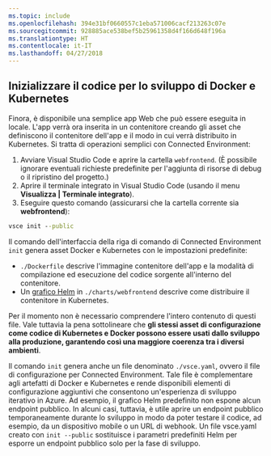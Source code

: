 ```yaml
---
ms.topic: include
ms.openlocfilehash: 394e31bf0660557c1eba571006cacf213263c07e
ms.sourcegitcommit: 928885ace538bef5b25961358d4f166d648f196a
ms.translationtype: HT
ms.contentlocale: it-IT
ms.lasthandoff: 04/27/2018
---
```

## <a name="initialize-code-for-docker-and-kubernetes-development"></a>Inizializzare il codice per lo sviluppo di Docker e Kubernetes
Finora, è disponibile una semplice app Web che può essere eseguita in locale. L'app verrà ora inserita in un contenitore creando gli asset che definiscono il contenitore dell'app e il modo in cui verrà distribuito in Kubernetes. Si tratta di operazioni semplici con Connected Environment: 

1. Avviare Visual Studio Code e aprire la cartella `webfrontend`. (È possibile ignorare eventuali richieste predefinite per l'aggiunta di risorse di debug o il ripristino del progetto.)
1. Aprire il terminale integrato in Visual Studio Code (usando il menu **Visualizza | Terminale integrato**).
1. Eseguire questo comando (assicurarsi che la cartella corrente sia **webfrontend**):

```cmd
vsce init --public
```

Il comando dell'interfaccia della riga di comando di Connected Environment ```init``` genera asset Docker e Kubernetes con le impostazioni predefinite:
* `./Dockerfile` descrive l'immagine contenitore dell'app e la modalità di compilazione ed esecuzione del codice sorgente all'interno del contenitore.
* Un [grafico Helm](https://docs.helm.sh) in `./charts/webfrontend` descrive come distribuire il contenitore in Kubernetes.

Per il momento non è necessario comprendere l'intero contenuto di questi file. Vale tuttavia la pena sottolineare che **gli stessi asset di configurazione come codice di Kubernetes e Docker possono essere usati dallo sviluppo alla produzione, garantendo così una maggiore coerenza tra i diversi ambienti**.
 
Il comando `init` genera anche un file denominato `./vsce.yaml`, ovvero il file di configurazione per Connected Environment. Tale file è complementare agli artefatti di Docker e Kubernetes e rende disponibili elementi di configurazione aggiuntivi che consentono un'esperienza di sviluppo iterativo in Azure. Ad esempio, il grafico Helm predefinito non espone alcun endpoint pubblico. In alcuni casi, tuttavia, è utile aprire un endpoint pubblico temporaneamente durante lo sviluppo in modo da poter testare il codice, ad esempio, da un dispositivo mobile o un URL di webhook. Un file vsce.yaml creato con `init --public` sostituisce i parametri predefiniti Helm per esporre un endpoint pubblico solo per la fase di sviluppo.
